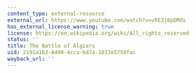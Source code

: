 ```yaml
---
content_type: external-resource
external_url: https://www.youtube.com/watch?v=vRE3j8pDMds
has_external_license_warning: true
license: https://en.wikipedia.org/wiki/All_rights_reserved
status: ''
title: The Battle of Algiers
uid: 2191a1b2-8490-4cca-bd7a-1033e5759fac
wayback_url: ''
---
```

